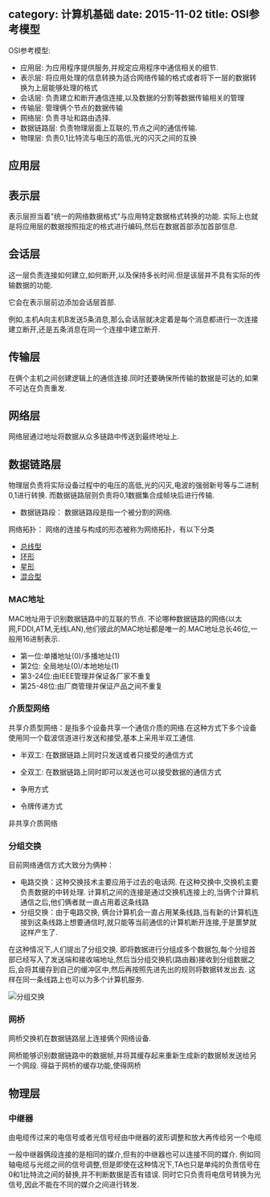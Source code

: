 category: 计算机基础
date: 2015-11-02
title: OSI参考模型
---

OSI参考模型:
* 应用层: 为应用程序提供服务,并规定应用程序中通信相关的细节.
* 表示层: 将应用处理的信息转换为适合网络传输的格式或者将下一层的数据转换为上层能够处理的格式
* 会话层: 负责建立和断开通信连接,以及数据的分割等数据传输相关的管理
* 传输层: 管理俩个节点的数据传输
* 网络层: 负责寻址和路由选择.
* 数据链路层: 负责物理层面上互联的,节点之间的通信传输.
* 物理层: 负责0,1比特流与电压的高低,光的闪灭之间的互换

##  应用层


##  表示层
表示层担当着"统一的网络数据格式"与应用特定数据格式转换的功能. 实际上也就是将应用层的数据按照指定的格式进行编码,然后在数据首部添加首部信息.

##  会话层
这一层负责连接如何建立,如何断开,以及保持多长时间.但是该层并不具有实际的传输数据的功能.

它会在表示层前边添加会话层首部.

例如,主机A向主机B发送5条消息,那么会话层就决定着是每个消息都进行一次连接建立断开,还是五条消息在同一个连接中建立断开.

##  传输层
在俩个主机之间创建逻辑上的通信连接.同时还要确保所传输的数据是可达的,如果不可达在负责重发.

##  网络层
网络层通过地址将数据从众多链路中传送到最终地址上.

##  数据链路层
物理层负责将实际设备过程中的电压的高低,光的闪灭,电波的强弱新号等与二进制0,1进行转换. 而数据链路层则负责将0,1数据集合成帧块后进行传输.

* 数据链路段： 数据链路段是指一个被分割的网络.

网络拓扑： 网络的连接与构成的形态被称为网络拓扑，有以下分类
* [总线型]()
* [环形]()
* [星形]()
* [混合型]()

### MAC地址
MAC地址用于识别数据链路中的互联的节点. 不论哪种数据链路的网络(以太网,FDDI,ATM,无线LAN),他们彼此的MAC地址都是唯一的.MAC地址总长46位,一般用16进制表示.
* 第一位:单播地址(0)/多播地址(1)
* 第2位: 全局地址(0)/本地地址(1)
* 第3-24位:由IEEE管理并保证各厂家不重复
* 第25-48位:由厂商管理并保证产品之间不重复

### 介质型网络
共享介质型网络：是指多个设备共享一个通信介质的网络.在这种方式下多个设备使用同一个载波信道进行发送和接受,基本上采用半双工通信.
* 半双工: 在数据链路上同时只发送或者只接受的通信方式
* 全双工: 在数据链路上同时即可以发送也可以接受数据的通信方式

* 争用方式
* 令牌传递方式

非共享介质网络

### 分组交换
目前网络通信方式大致分为俩种：
* 电路交换：这种交换技术主要应用于过去的电话网. 在这种交换中,交换机主要负责数据的中转处理. 计算机之间的连接是通过交换机连接上的,当俩个计算机通信之后,他们俩者就一直占用着这条线路
* 分组交换：由于电路交换, 俩台计算机会一直占用某条线路,当有新的计算机连接到这条线路上想要通信时,就只能等当前通信的计算机断开连接,于是噩梦就这样产生了.

在这种情况下,人们提出了分组交换. 即将数据进行分组成多个数据包,每个分组首部已经写入了发送端和接收端地址,然后当分组交换机(路由器)接收到分组数据之后,会将其缓存到自己的缓冲区中,然后再按照先进先出的规则将数据转发出去. 这样在同一条线路上也可以为多个计算机服务.

![分组交换](https://raw.githubusercontent.com/ming15/blog-website/images/net/%E5%88%86%E7%BB%84%E4%BA%A4%E6%8D%A2.jpg)

### 网桥
网桥交换机在数据链路层上连接俩个网络设备.

网桥能够识别数据链路中的数据帧,并将其缓存起来重新生成新的数据帧发送给另一个网段. 得益于网桥的缓存功能,使得网桥


##  物理层

### 中继器
由电缆传过来的电信号或者光信号经由中继器的波形调整和放大再传给另一个电缆

一般中继器俩段连接的是相同的媒介,但有的中继器也可以连接不同的媒介. 例如同轴电缆与光缆之间的信号调整,但是即使在这种情况下,TA也只是单纯的负责信号在0和1比特流之间的替换,并不判断数据是否有错误. 同时它只负责将电信号转换为光信号,因此不能在不同的媒介之间进行转发.
